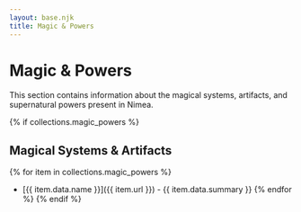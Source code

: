 ```yaml
---
layout: base.njk
title: Magic & Powers
---
```


# Magic & Powers

This section contains information about the magical systems, artifacts, and supernatural powers present in Nimea.

{% if collections.magic_powers %}
## Magical Systems & Artifacts

{% for item in collections.magic_powers %}
- [{{ item.data.name }}]({{ item.url }}) - {{ item.data.summary }}
{% endfor %}
{% endif %}
